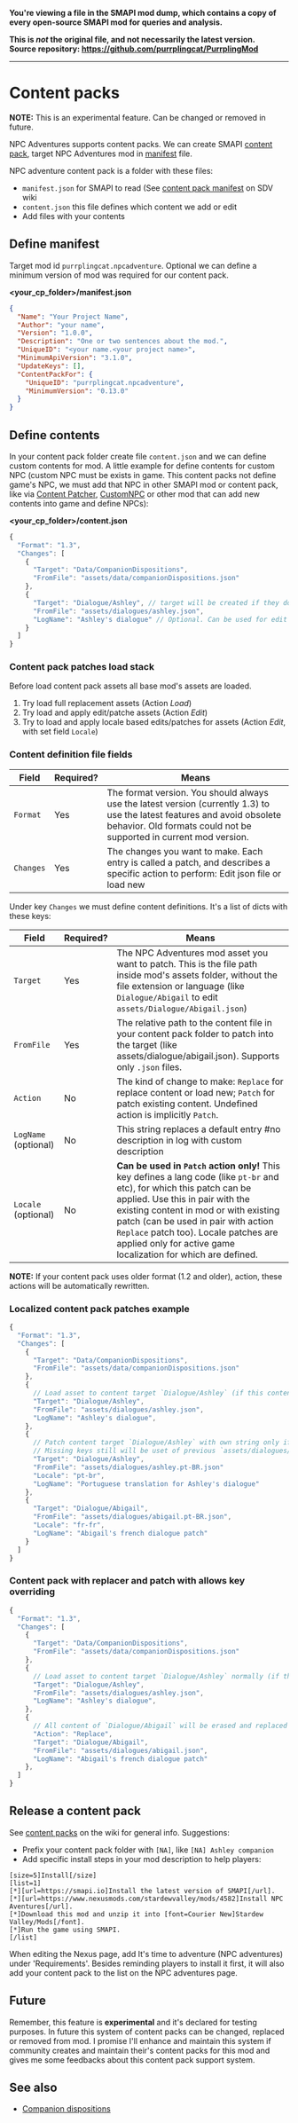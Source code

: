 **You're viewing a file in the SMAPI mod dump, which contains a copy of every open-source SMAPI mod
for queries and analysis.**

**This is _not_ the original file, and not necessarily the latest version.**  
**Source repository: https://github.com/purrplingcat/PurrplingMod**

----

# Content packs

**NOTE:** This is an experimental feature. Can be changed or removed in future.  

NPC Adventures supports content packs. We can create SMAPI [content pack](https://stardewvalleywiki.com/Modding:Content_packs), target NPC Adventures mod in [manifest](https://stardewvalleywiki.com/Modding:Modder_Guide/APIs/Manifest) file.

NPC adventure content pack is a folder with these files:

- `manifest.json` for SMAPI to read (See [content pack manifest](https://stardewvalleywiki.com/Modding:Modder_Guide/APIs/Manifest) on SDV wiki
- `content.json` this file defines which content we add or edit
- Add files with your contents

## Define manifest

Target mod id `purrplingcat.npcadventure`. Optional we can define a minimum version of mod was required for our content pack.

**<your_cp_folder>/manifest.json**
```json
{
  "Name": "Your Project Name",
  "Author": "your name",
  "Version": "1.0.0",
  "Description": "One or two sentences about the mod.",
  "UniqueID": "<your name.<your project name>",
  "MinimumApiVersion": "3.1.0",
  "UpdateKeys": [],
  "ContentPackFor": {
    "UniqueID": "purrplingcat.npcadventure",
    "MinimumVersion": "0.13.0"
  }
}
```

## Define contents

In your content pack folder create file `content.json` and we can define custom contents for mod. A little example for define contents for custom NPC (custom NPC must be exists in game. This content packs not define game's NPC, we must add that NPC in other SMAPI mod or content pack, like via [Content Patcher](https://www.nexusmods.com/stardewvalley/mods/1915), [CustomNPC](https://www.nexusmods.com/stardewvalley/mods/1607) or other mod that can add new contents into game and define NPCs):

**<your_cp_folder>/content.json**
```js
{
  "Format": "1.3",
  "Changes": [
    {
      "Target": "Data/CompanionDispositions",
      "FromFile": "assets/data/companionDispositions.json"
    },
    {
      "Target": "Dialogue/Ashley", // target will be created if they don't exists
      "FromFile": "assets/dialogues/ashley.json",
      "LogName": "Ashley's dialogue" // Optional. Can be used for edit action too
    }
  ]
}
```

### Content pack patches load stack

Before load content pack assets all base mod's assets are loaded.

1. Try load full replacement assets (Action *Load*)
2. Try load and apply edit/patche assets (Action *Edit*)
3. Try to load and apply locale based edits/patches for assets (Action *Edit*, with set field `Locale`)

### Content definition file fields

| Field                | Required? | Means                                                                                                 |
| -------------------- | --------- | ----------------------------------------------------------------------------------------------------- |
| `Format`             | Yes       | The format version. You should always use the latest version (currently 1.3) to use the latest features and avoid obsolete behavior. Old formats could not be supported in current mod version.   |
| `Changes`            | Yes       | The changes you want to make. Each entry is called a patch, and describes a specific action to perform: Edit json file or load new  |

Under key `Changes` we must define content definitions. It's a list of dicts with these keys:

| Field                | Required? | Means                                                                                                 |
| -------------------- | --------- | ----------------------------------------------------------------------------------------------------- |
| `Target`             | Yes       | The NPC Adventures mod asset you want to patch. This is the file path inside mod's assets folder, without the file extension or language (like `Dialogue/Abigail` to edit `assets/Dialogue/Abigail.json`)                 |
| `FromFile`           | Yes       | The relative path to the content file in your content pack folder to patch into the target (like assets/dialogue/abigail.json). Supports only `.json` files.                                                             |
| `Action`             | No        | The kind of change to make: `Replace` for replace content or load new; `Patch` for patch existing content. Undefined action is implicitly `Patch`. |
| `LogName` (optional) | No        | This string replaces a default entry #no description in log with custom description                   |
| `Locale` (optional)  | No        | **Can be used in `Patch` action only!** This key defines a lang code (like `pt-br` and etc), for which this patch can be applied. Use this in pair with the existing content in mod or with existing patch (can be used in pair with action `Replace` patch too). Locale patches are applied only for active game localization for which are defined. |

**NOTE:** If your content pack uses older format (1.2 and older), action, these actions will be automatically rewritten.

### Localized content pack patches example

```js
{
  "Format": "1.3",
  "Changes": [
    {
      "Target": "Data/CompanionDispositions",
      "FromFile": "assets/data/companionDispositions.json"
    },
    {
      // Load asset to content target `Dialogue/Ashley` (if this content target doesn't exists, it will be created)
      "Target": "Dialogue/Ashley",
      "FromFile": "assets/dialogues/ashley.json",
      "LogName": "Ashley's dialogue",
    },
    {
      // Patch content target `Dialogue/Ashley` with own string only if game's locale is `pt-BR`
      // Missing keys still will be uset of previous `assets/dialogues/ashley.json`
      "Target": "Dialogue/Ashley",
      "FromFile": "assets/dialogues/ashley.pt-BR.json"
      "Locale": "pt-br",
      "LogName": "Portuguese translation for Ashley's dialogue"
    },
    {
      "Target": "Dialogue/Abigail",
      "FromFile": "assets/dialogues/abigail.pt-BR.json",
      "Locale": "fr-fr",
      "LogName": "Abigail's french dialogue patch"
    }
  ]
}
```

### Content pack with replacer and patch with allows key overriding

```js
{
  "Format": "1.3",
  "Changes": [
    {
      "Target": "Data/CompanionDispositions",
      "FromFile": "assets/data/companionDispositions.json"
    },
    {
      // Load asset to content target `Dialogue/Ashley` normally (if this content target doesn't exists, it will be created)
      "Target": "Dialogue/Ashley",
      "FromFile": "assets/dialogues/ashley.json",
      "LogName": "Ashley's dialogue",
    },
    {
      // All content of `Dialogue/Abigail` will be erased and replaced with `assets/dialogues/abigail.json`
      "Action": "Replace",
      "Target": "Dialogue/Abigail",
      "FromFile": "assets/dialogues/abigail.json",
      "LogName": "Abigail's french dialogue patch"
    },
  ]
}
```

## Release a content pack
See [content packs](https://stardewvalleywiki.com/Modding:Content_packs) on the wiki for general info. Suggestions:

- Prefix your content pack folder with `[NA]`, like `[NA] Ashley companion`
- Add specific install steps in your mod description to help players:

```
[size=5]Install[/size]
[list=1]
[*][url=https://smapi.io]Install the latest version of SMAPI[/url].
[*][url=https://www.nexusmods.com/stardewvalley/mods/4582]Install NPC Aventures[/url].
[*]Download this mod and unzip it into [font=Courier New]Stardew Valley/Mods[/font].
[*]Run the game using SMAPI.
[/list]
```

When editing the Nexus page, add It's time to adventure (NPC adventures) under 'Requirements'. Besides reminding players to install it first, it will also add your content pack to the list on the NPC adventures page.

## Future

Remember, this feature is **experimental** and it's declared for testing purposes. In future this system of content packs can be changed, replaced or removed from mod. I promise I'll enhance and maintain this system if community creates and maintain their's content packs for this mod and gives me some feedbacks about this content pack support system.

## See also

- [Companion dispositions](dispositions.md)
